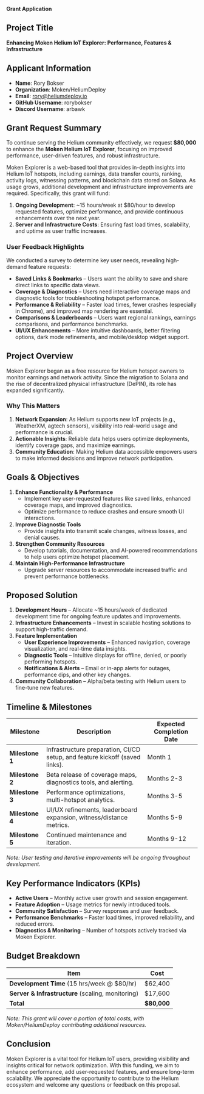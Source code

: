 **Grant Application**

## **Project Title**
**Enhancing Moken Helium IoT Explorer: Performance, Features & Infrastructure**

## **Applicant Information**
- **Name**: Rory Bokser  
- **Organization**: Moken/HeliumDeploy  
- **Email**: rory@heliumdeploy.io  
- **GitHub Username**: rorybokser  
- **Discord Username**: arbawk  

## **Grant Request Summary**
To continue serving the Helium community effectively, we request **$80,000** to enhance the **Moken Helium IoT Explorer**, focusing on improved performance, user-driven features, and robust infrastructure.

Moken Explorer is a web-based tool that provides in-depth insights into Helium IoT hotspots, including earnings, data transfer counts, ranking, activity logs, witnessing patterns, and blockchain data stored on Solana. As usage grows, additional development and infrastructure improvements are required. Specifically, this grant will fund:

1. **Ongoing Development**: ~15 hours/week at $80/hour to develop requested features, optimize performance, and provide continuous enhancements over the next year.  
2. **Server and Infrastructure Costs**: Ensuring fast load times, scalability, and uptime as user traffic increases.

### **User Feedback Highlights**
We conducted a survey to determine key user needs, revealing high-demand feature requests:

- **Saved Links & Bookmarks** – Users want the ability to save and share direct links to specific data views.
- **Coverage & Diagnostics** – Users need interactive coverage maps and diagnostic tools for troubleshooting hotspot performance.
- **Performance & Reliability** – Faster load times, fewer crashes (especially in Chrome), and improved map rendering are essential.
- **Comparisons & Leaderboards** – Users want regional rankings, earnings comparisons, and performance benchmarks.
- **UI/UX Enhancements** – More intuitive dashboards, better filtering options, dark mode refinements, and mobile/desktop widget support.

## **Project Overview**
Moken Explorer began as a free resource for Helium hotspot owners to monitor earnings and network activity. Since the migration to Solana and the rise of decentralized physical infrastructure (DePIN), its role has expanded significantly.

### **Why This Matters**
1. **Network Expansion**: As Helium supports new IoT projects (e.g., WeatherXM, agtech sensors), visibility into real-world usage and performance is crucial.
2. **Actionable Insights**: Reliable data helps users optimize deployments, identify coverage gaps, and maximize earnings.
3. **Community Education**: Making Helium data accessible empowers users to make informed decisions and improve network participation.

## **Goals & Objectives**
1. **Enhance Functionality & Performance**
   - Implement key user-requested features like saved links, enhanced coverage maps, and improved diagnostics.
   - Optimize performance to reduce crashes and ensure smooth UI interactions.
2. **Improve Diagnostic Tools**
   - Provide insights into transmit scale changes, witness losses, and denial causes.
3. **Strengthen Community Resources**
   - Develop tutorials, documentation, and AI-powered recommendations to help users optimize hotspot placement.
4. **Maintain High-Performance Infrastructure**
   - Upgrade server resources to accommodate increased traffic and prevent performance bottlenecks.

## **Proposed Solution**
1. **Development Hours** – Allocate ~15 hours/week of dedicated development time for ongoing feature updates and improvements.
2. **Infrastructure Enhancements** – Invest in scalable hosting solutions to support high-traffic demand.
3. **Feature Implementation**
   - **User Experience Improvements** – Enhanced navigation, coverage visualization, and real-time data insights.
   - **Diagnostic Tools** – Intuitive displays for offline, denied, or poorly performing hotspots.
   - **Notifications & Alerts** – Email or in-app alerts for outages, performance dips, and other key changes.
4. **Community Collaboration** – Alpha/beta testing with Helium users to fine-tune new features.

## **Timeline & Milestones**
| Milestone      | Description                                                     | Expected Completion Date |
|---------------|-----------------------------------------------------------------|---------------------------|
| **Milestone 1** | Infrastructure preparation, CI/CD setup, and feature kickoff (saved links). | Month 1 |
| **Milestone 2** | Beta release of coverage maps, diagnostics tools, and alerting. | Months 2-3 |
| **Milestone 3** | Performance optimizations, multi-hotspot analytics. | Months 3-5 |
| **Milestone 4** | UI/UX refinements, leaderboard expansion, witness/distance metrics. | Months 5-9 |
| **Milestone 5** | Continued maintenance and iteration. | Months 9-12 |

*Note: User testing and iterative improvements will be ongoing throughout development.*

## **Key Performance Indicators (KPIs)**
- **Active Users** – Monthly active user growth and session engagement.
- **Feature Adoption** – Usage metrics for newly introduced tools.
- **Community Satisfaction** – Survey responses and user feedback.
- **Performance Benchmarks** – Faster load times, improved reliability, and reduced errors.
- **Diagnostics & Monitoring** – Number of hotspots actively tracked via Moken Explorer.

## **Budget Breakdown**
| Item                                  | Cost          |
|---------------------------------------|--------------|
| **Development Time** (15 hrs/week @ $80/hr) | $62,400      |
| **Server & Infrastructure** (scaling, monitoring) | $17,600      |
| **Total**                             | **$80,000**  |

*Note: This grant will cover a portion of total costs, with Moken/HeliumDeploy contributing additional resources.*

## **Conclusion**
Moken Explorer is a vital tool for Helium IoT users, providing visibility and insights critical for network optimization. With this funding, we aim to enhance performance, add user-requested features, and ensure long-term scalability. We appreciate the opportunity to contribute to the Helium ecosystem and welcome any questions or feedback on this proposal.
